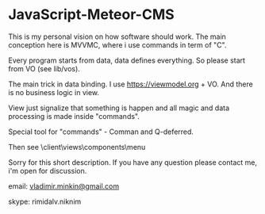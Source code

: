 # JavaScript-Meteor-CMS

This is my personal vision on how software should work. The main conception here is MVVMC, where i use commands in term of "C".

Every program starts from data, data defines everything. So please start from VO (see lib/vos).

The main trick in data binding. I use https://viewmodel.org + VO. And there is no business logic in view. 

View just signalize that something is happen and all magic and data processing is made inside "commands".

Special tool for "commands" - Comman and Q-deferred.

Then see \client\views\components\menu

Sorry for this short description.
If you have any question please contact me, i'm open for discussion.

email: vladimir.minkin@gmail.com 

skype: rimidalv.niknim
